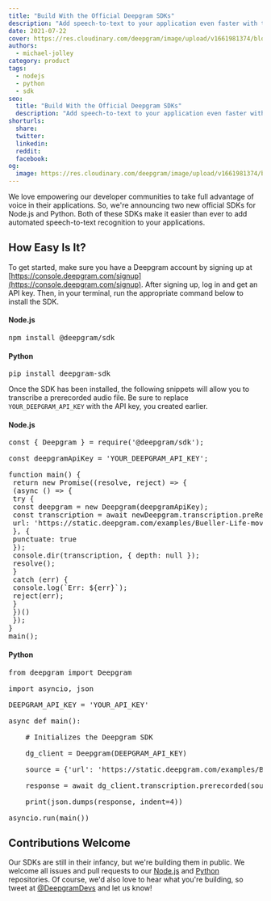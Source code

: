 ```yaml
---
title: "Build With the Official Deepgram SDKs"
description: "Add speech-to-text to your application even faster with the new Node.js and Python SDKs for the Deepgram API."
date: 2021-07-22
cover: https://res.cloudinary.com/deepgram/image/upload/v1661981374/blog/build-with-the-official-deepgram-sdks/build-w-official-dg-sdks%402x.jpg
authors:
  - michael-jolley
category: product
tags:
  - nodejs
  - python
  - sdk
seo:
  title: "Build With the Official Deepgram SDKs"
  description: "Add speech-to-text to your application even faster with the new Node.js and Python SDKs for the Deepgram API."
shorturls:
  share: 
  twitter: 
  linkedin: 
  reddit: 
  facebook: 
og:
  image: https://res.cloudinary.com/deepgram/image/upload/v1661981374/blog/build-with-the-official-deepgram-sdks/build-w-official-dg-sdks%402x.jpg
---
```


We love empowering our developer communities to take full advantage of voice in their applications. So, we're announcing two new official SDKs for Node.js and Python. Both of these SDKs make it easier than ever to add automated speech-to-text recognition to your applications.

## How Easy Is It?

To get started, make sure you have a Deepgram account by signing up at [https://console.deepgram.com/signup](https://console.deepgram.com/signup). After signing up, log in and get an API key. Then, in your terminal, run the appropriate command below to install the SDK.

#### **Node.js**

<pre>npm install @deepgram/sdk</pre>

#### **Python**

<pre>pip install deepgram-sdk</pre>

Once the SDK has been installed, the following snippets will allow you to transcribe a prerecorded audio file. Be sure to replace `YOUR_DEEPGRAM_API_KEY` with the API key, you created earlier.

#### **Node.js**

<pre>const { Deepgram } = require('@deepgram/sdk');

const deepgramApiKey = 'YOUR_DEEPGRAM_API_KEY';

function main() {
 return new Promise((resolve, reject) => {
 (async () => {
 try {
 const deepgram = new Deepgram(deepgramApiKey);
 const transcription = await newDeepgram.transcription.preRecorded({
 url: 'https://static.deepgram.com/examples/Bueller-Life-moves-pretty-fast.wav'
 }, {
 punctuate: true
 });
 console.dir(transcription, { depth: null });
 resolve();
 }
 catch (err) {
 console.log(`Err: ${err}`);
 reject(err);
 }
 })()
 });
} 
main();</pre>

#### **Python**

<pre>from deepgram import Deepgram

import asyncio, json

DEEPGRAM_API_KEY = 'YOUR_API_KEY'

async def main():

    # Initializes the Deepgram SDK

    dg_client = Deepgram(DEEPGRAM_API_KEY)

    source = {'url': 'https://static.deepgram.com/examples/Bueller-Life-moves-pretty-fast.wav'}

    response = await dg_client.transcription.prerecorded(source)

    print(json.dumps(response, indent=4))

asyncio.run(main())</pre>

## Contributions Welcome

Our SDKs are still in their infancy, but we're building them in public. We welcome all issues and pull requests to our [Node.js](https://github.com/deepgram/node-sdk) and [Python](https://github.com/deepgram/python-sdk) repositories. Of course, we'd also love to hear what you're building, so tweet at [@DeepgramDevs](https://twitter.com/DeepgramDevs) and let us know!
